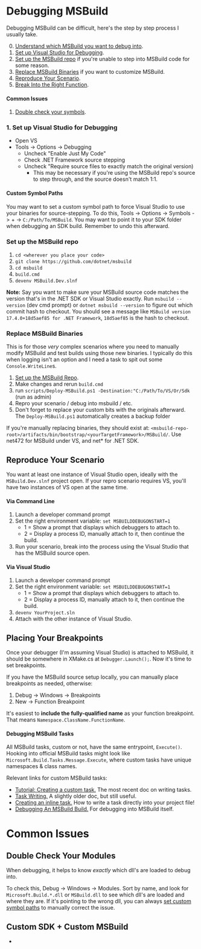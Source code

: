 # Debugging MSBuild
Debugging MSBuild can be difficult, here's the step by step process I usually take.

0. [Understand which MSBuild you want to debug into](..\the-flavors-of-msbuild\README.md).
1. [Set up Visual Studio for Debugging]().
1. [Set up the MSBuild repo]() if you're unable to step into MSBuild code for some reason.
1. [Replace MSBuild Binaries]() if you want to customize MSBuild.
1. [Reproduce Your Scenario]().
1. [Break Into the Right Function]().

#### Common Issues
1. [Double check your symbols]().

### 1. Set up Visual Studio for Debugging
- Open VS
- Tools -> Options -> Debugging
    - Uncheck "Enable Just My Code"
    - Check .NET Framework source stepping
    - Uncheck "Require source files to exactly match the original version)
        - This may be necessary if you're using the MSBuild repo's source to step through, and the source doesn't match 1:1.

#### Custom Symbol Paths
You may want to set a custom symbol path to force Visual Studio to use your binaries for source-stepping. To do this, Tools -> Options -> Symbols -> + -> `C:/Path/To/MSBuild`. You may want to point it to your SDK folder when debugging an SDK build. Remember to undo this afterward.

### Set up the MSBuild repo
1. `cd <wherever you place your code>`
1. `git clone https://github.com/dotnet/msbuild`
1. `cd msbuild`
1. `build.cmd`
1. `devenv MSBuild.Dev.slnf`

**Note:** Say you want to make sure your MSBuild source code matches the version that's in the .NET SDK or Visual Studio exactly. Run `msbuild --version` (dev cmd prompt) or `dotnet msbuild --version` to figure out which commit hash to checkout. You should see a message like `MSBuild version 17.4.0+18d5aef85 for .NET Framework`, `18d5aef85` is the hash to checkout.

### Replace MSBuild Binaries
This is for those _very_ complex scenarios where you need to manually modify MSBuild and test builds using those new binaries. I typically do this when logging isn't an option and I need a task to spit out some `Console.WriteLine`s.

1. [Set up the MSBuild Repo]().
1. Make changes and rerun `build.cmd`
1. run `scripts/Deploy-MSBuild.ps1 -Destination:"C:/Path/To/VS/Or/Sdk` (run as admin)
1. Repro your scenario / debug into msbuild / etc.
1. Don't forget to replace your custom bits with the originals afterward. The `Deploy-MSBuild.ps1` automatically creates a backup folder 

If you're manually replacing binaries, they should exist at: `<msbuild-repo-root>/artifacts/bin/bootstrap/<yourTargetFramework>/MSBuild/`. Use net472 for MSBuild under VS, and net* for .NET SDK.

## Reproduce Your Scenario
You want at least one instance of Visual Studio open, ideally with the `MSBuild.Dev.slnf` project open. If your repro scenario requires VS, you'll have two instances of VS open at the same time.

#### Via Command Line
1. Launch a developer command prompt
1. Set the right environment variable: `set MSBUILDDEBUGONSTART=1`
    - 1 = Show a prompt that displays which debuggers to attach to.
    - 2 = Display a process ID, manually attach to it, then continue the build.
1. Run your scenario, break into the process using the Visual Studio that has the MSBuild source open.

#### Via Visual Studio
1. Launch a developer command prompt
1. Set the right environment variable: `set MSBUILDDEBUGONSTART=1`
    - 1 = Show a prompt that displays which debuggers to attach to.
    - 2 = Display a process ID, manually attach to it, then continue the build.
1. `devenv YourProject.sln`
1. Attach with the other instance of Visual Studio.

## Placing Your Breakpoints
Once your debugger (I'm assuming Visual Studio) is attached to MSBuild, it should be somewhere in XMake.cs at `Debugger.Launch();`. Now it's time to set breakpoints.

If you have the MSBuild source setup locally, you can manually place breakpoints as needed, otherwise:

1. Debug -> Windows -> Breakpoints
1. New -> Function Breakpoint

It's easiest to **include the fully-qualified name** as your function breakpoint. That means `Namespace.ClassName.FunctionName`. 

#### Debugging MSBuild Tasks
All MSBuild tasks, custom or not, have the same entrypoint, `Execute()`. Hooking into official MSBuild tasks might look like `Microsoft.Build.Tasks.Message.Execute`, where custom tasks have unique namespaces & class names.

Relevant links for custom MSBuild tasks:
- [Tutorial: Creating a custom task.](https://docs.microsoft.com/visualstudio/msbuild/tutorial-custom-task-code-generation) The most recent doc on writing tasks.
- [Task Writing.](https://docs.microsoft.com/en-us/visualstudio/msbuild/task-writing?view=vs-2022) A slightly older doc, but still useful.
- [Creating an inline task.](https://docs.microsoft.com/visualstudio/msbuild/msbuild-roslyncodetaskfactory) How to write a task directly into your project file!
- [Debugging An MSBuild Build.](https://gist.github.com/BenVillalobos/c901534892f3249246ccb03bd75ddf91) For debugging into MSBuild itself.

# Common Issues

## Double Check Your Modules
When debugging, it helps to know _exactly_ which dll's are loaded to debug into.

To check this, Debug -> Windows -> Modules. Sort by name, and look for `Microsoft.Build.*.dll` or `MSBuild.dll` to see which dll's are loaded and where they are. If it's pointing to the wrong dll, you can always [set custom symbol paths](#custom-symbol-paths) to manually correct the issue.


## Custom SDK + Custom MSBuild
- 